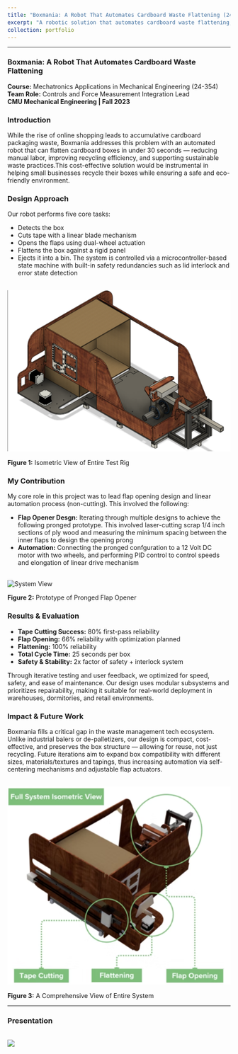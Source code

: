 ```yaml
---
title: "Boxmania: A Robot That Automates Cardboard Waste Flattening (24-354)"
excerpt: "A robotic solution that automates cardboard waste flattening, offering a low-cost, accessible approach to wood bending. <br/><img src='/images/Boxmania.png'>"
collection: portfolio
---
```


---


### Boxmania: A Robot That Automates Cardboard Waste Flattening  
**Course:** Mechatronics Applications in Mechanical Engineering (24-354)  
**Team Role:** Controls and Force Measurement Integration Lead  
**CMU Mechanical Engineering | Fall 2023**

### Introduction  
While the rise of online shopping leads to accumulative cardboard packaging waste, Boxmania addresses this problem with an automated robot that can flatten cardboard boxes in under 30 seconds — reducing manual labor, improving recycling efficiency, and supporting sustainable waste practices.This cost-effective solution would be instrumental in helping small businesses recycle their boxes while ensuring a safe and eco-friendly environment.

### Design Approach  
 Our robot performs five core tasks:

  - Detects the box
  - Cuts tape with a linear blade mechanism
  - Opens the flaps using dual-wheel actuation
  - Flattens the box against a rigid panel
  - Ejects it into a bin. The system is controlled via a microcontroller-based state machine with built-in safety redundancies such as lid interlock and error state detection


<br/><img src='/images/Boxmania_Prototype.png' alt="System View">

**Figure 1:** Isometric View of Entire Test Rig

### My Contribution

My core role in this project was to lead flap opening design and linear automation process (non-cutting).
This involved the following:

- **Flap Opener Desgn:** Iterating through multiple designs to achieve the following pronged prototype. This involved laser-cutting scrap 1/4 inch sections of ply wood and measuring the minimum spacing between the inner flaps to design the opening prong
-  **Automation:** Connecting the pronged confguration to a 12 Volt DC motor with two wheels, and performing PID control to control speeds and elongation of linear drive mechanism

<br/><img src='/images/flap' alt="System View">

**Figure 2:** Prototype of Pronged Flap Opener

### Results & Evaluation  
- **Tape Cutting Success:** 80% first-pass reliability
- **Flap Opening:**  66% reliability with optimization planned
- **Flattening:** 100% reliability
- **Total Cycle Time:** 25 seconds per box  
- **Safety & Stability:** 2x factor of safety + interlock system

Through iterative testing and user feedback, we optimized for speed, safety, and ease of maintenance. Our design uses modular subsystems and prioritizes repairability, making it suitable for real-world deployment in warehouses, dormitories, and retail environments.

### Impact & Future Work  
Boxmania fills a critical gap in the waste management tech ecosystem. Unlike industrial balers or de-palletizers, our design is compact, cost-effective, and preserves the box structure — allowing for reuse, not just recycling. Future iterations aim to expand box compatibility with different sizes, materials/textures and tapings, thus increasing automation via self-centering mechanisms and adjustable flap actuators.

<br/><img src='/images/labeleld.png' alt="System View">

**Figure 3:** A Comprehensive View of Entire System



---


### Presentation  
<br/><img src='/images/Poster - BoxMania-1.png'>
